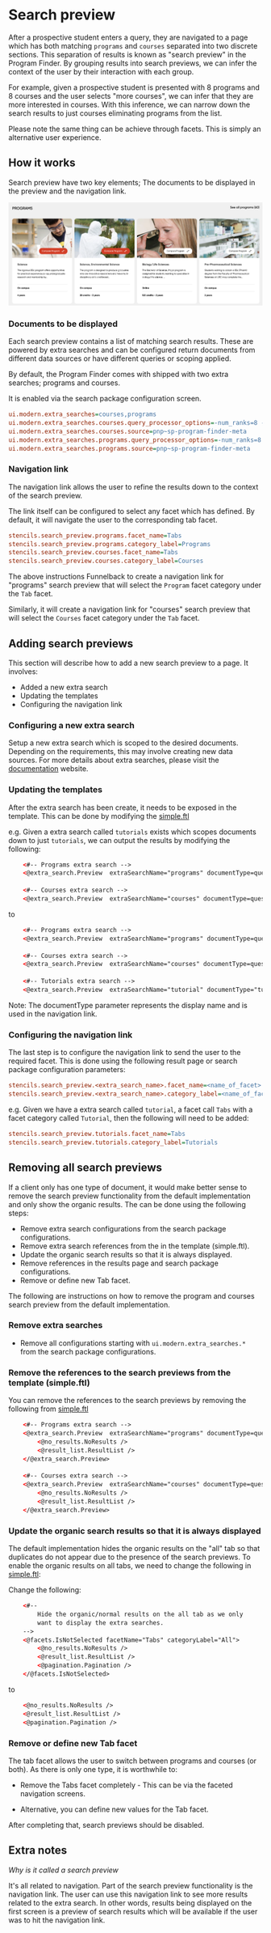 # Search preview

After a prospective student enters a query, they are navigated to a page which has both matching `programs` and `courses` separated into two discrete sections. This separation of results is known as "search preview" in the Program Finder. By grouping results into search previews, we can infer the context of the user by their interaction with each group.

For example, given a prospective student is presented with 8 programs and 8 courses and the user selects "more courses", we can infer that they are more
interested in courses. With this inference, we can narrow down the search results to just courses eliminating programs from the list.  

Please note the same thing can be achieve through facets. This is simply an alternative user experience.

## How it works

Search preview have two key elements; The documents to be displayed in the preview and the navigation link.

![Search preview](images/search_preview.png "Search preview")

### Documents to be displayed

Each search preview contains a list of matching search results. These are powered by extra searches and can be configured 
return documents from different data sources or have different queries or scoping applied.

By default, the Program Finder comes with shipped with two extra searches; programs and courses.

It is enabled via the search package configuration screen.

```ini
ui.modern.extra_searches=courses,programs
ui.modern.extra_searches.courses.query_processor_options=-num_ranks=8 -clive=pnp~ds-program-finder-courses-web -log=off -spelling=off -show_qsyntax_tree=off -explain=false 
ui.modern.extra_searches.courses.source=pnp~sp-program-finder-meta
ui.modern.extra_searches.programs.query_processor_options=-num_ranks=8 -clive=pnp~ds-program-finder-programs-web -log=off -spelling=off -show_qsyntax_tree=off -explain=false 
ui.modern.extra_searches.programs.source=pnp~sp-program-finder-meta
```

### Navigation link

The navigation link allows the user to refine the results down to the context of the search preview.

The link itself can be configured to select any facet which has defined. By default, it will navigate the user to the corresponding tab facet.

```ini
stencils.search_preview.programs.facet_name=Tabs
stencils.search_preview.programs.category_label=Programs
stencils.search_preview.courses.facet_name=Tabs
stencils.search_preview.courses.category_label=Courses
```

The above instructions Funnelback to create a navigation link for "programs" search preview that will select the `Program` facet category under the `Tab` facet.

Similarly, it will create a navigation link for "courses" search preview that will select the `Courses` facet category under the `Tab` facet.

## Adding search previews

This section will describe how to add a new search preview to a page. It involves:

* Added a new extra search
* Updating the templates
* Configuring the navigation link

### Configuring a new extra search

Setup a new extra search which is scoped to the desired documents. Depending on the requirements, this may involve creating new data sources. For more details about extra searches, please visit the [documentation](https://docs.squiz.net/funnelback/docs/latest/build/results-pages/extra-searches/index.html) website.

### Updating the templates

After the extra search has been create, it needs to be exposed in the template. This can be done by modifying the [simple.ftl](../_default_preview/simple.ftl)

e.g. Given a extra search called `tutorials` exists which scopes documents down to just `tutorials`, we can output the results by modifying the following:

```html
    <#-- Programs extra search -->
    <@extra_search.Preview  extraSearchName="programs" documentType=question.getCurrentProfileConfig().get("stencils.I18n.finder_type_primary") + "s" />

    <#-- Courses extra search -->
    <@extra_search.Preview  extraSearchName="courses" documentType=question.getCurrentProfileConfig().get("stencils.I18n.finder_type_secondary") + "s" />
```

to

```html
    <#-- Programs extra search -->
    <@extra_search.Preview  extraSearchName="programs" documentType=question.getCurrentProfileConfig().get("stencils.I18n.finder_type_primary") + "s" />

    <#-- Courses extra search -->
    <@extra_search.Preview  extraSearchName="courses" documentType=question.getCurrentProfileConfig().get("stencils.I18n.finder_type_secondary") + "s" />

    <#-- Tutorials extra search -->
    <@extra_search.Preview  extraSearchName="tutorial" documentType="tutorial" />
```

Note: The documentType parameter represents the display name and is used in the navigation link.

### Configuring the navigation link

The last step is to configure the navigation link to send the user to the required facet. This is done using the following result page or search package configuration parameters:

```ini
stencils.search_preview.<extra_search_name>.facet_name=<name_of_facet>
stencils.search_preview.<extra_search_name>.category_label=<name_of_facet_category>
```

e.g. Given we have a extra search called `tutorial`, a facet call `Tabs` with a facet category called `Tutorial`, then the following will need to be added:

```ini
stencils.search_preview.tutorials.facet_name=Tabs
stencils.search_preview.tutorials.category_label=Tutorials
```

## Removing all search previews

If a client only has one type of document, it would make better sense to remove the search preview functionality from the default implementation and only show
the organic results. The can be done using the following steps:

* Remove extra search configurations from the search package configurations.
* Remove extra search references from the in the template (simple.ftl).
* Update the organic search results so that it is always displayed.
* Remove references in the results page and search package configurations.
* Remove or define new Tab facet.

The following are instructions on how to remove the program and courses search preview from the default implementation.

### Remove extra searches

* Remove all configurations starting with `ui.modern.extra_searches.*` from the search package configurations.

### Remove the references to the search previews from the template (simple.ftl)

You can remove the references to the search previews by removing the following from [simple.ftl](../simple.ftl)

```html
    <#-- Programs extra search -->
    <@extra_search.Preview  extraSearchName="programs" documentType=question.getCurrentProfileConfig().get("stencils.I18n.finder_type_primary") + "s">
        <@no_results.NoResults />
        <@result_list.ResultList />
    </@extra_search.Preview>
    
    <#-- Courses extra search -->
    <@extra_search.Preview  extraSearchName="courses" documentType=question.getCurrentProfileConfig().get("stencils.I18n.finder_type_secondary") + "s">
        <@no_results.NoResults />
        <@result_list.ResultList />
    </@extra_search.Preview>
```
### Update the organic search results so that it is always displayed

The default implementation hides the organic results on the "all" tab so that duplicates do not appear due to the presence of the search previews. To enable
the organic results on all tabs, we need to change the following in [simple.ftl](../_default_preview/simple.ftl):

Change the following:

```html
    <#-- 
        Hide the organic/normal results on the all tab as we only 
        want to display the extra searches.  
    -->
    <@facets.IsNotSelected facetName="Tabs" categoryLabel="All">
        <@no_results.NoResults />
        <@result_list.ResultList />
        <@pagination.Pagination />
    </@facets.IsNotSelected>
```
to
```html
    <@no_results.NoResults />
    <@result_list.ResultList />
    <@pagination.Pagination />
```
### Remove or define new Tab facet

The tab facet allows the user to switch between programs and courses (or both). As there is only one type, it is worthwhile to:

* Remove the Tabs facet completely - This can be via the faceted navigation screens.

* Alternative, you can define new values for the Tab facet.

After completing that, search previews should be disabled.

## Extra notes

*Why is it called a search preview*

It's all related to navigation. Part of the search preview functionality is the navigation link. The user can use this navigation link to see more results related to the extra search. In other words, results being displayed on the first screen is a preview of search results which will be available if the user was to hit the navigation link.
